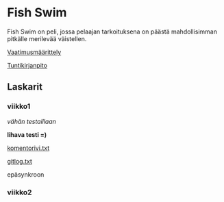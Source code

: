 # Fish Swim

Fish Swim on peli, jossa pelaajan tarkoituksena on päästä mahdollisimman pitkälle merilevää väistellen. 

[Vaatimusmäärittely](https://github.com/tulma95/ot-harjoitustyo/blob/master/documentation/vaatimusmaarittely.md)

[Tuntikirjanpito](https://github.com/tulma95/ot-harjoitustyo/blob/master/documentation/tuntikirjanpito.md)


## Laskarit

### viikko1

*vähän testaillaan*

**lihava testi =)**

[komentorivi.txt](https://github.com/tulma95/ot-harjoitustyo/blob/master/laskarit/viikko1/komentorivi.txt)

[gitlog.txt](https://github.com/tulma95/ot-harjoitustyo/blob/master/laskarit/viikko1/log.txt)

epäsynkroon

### viikko2
